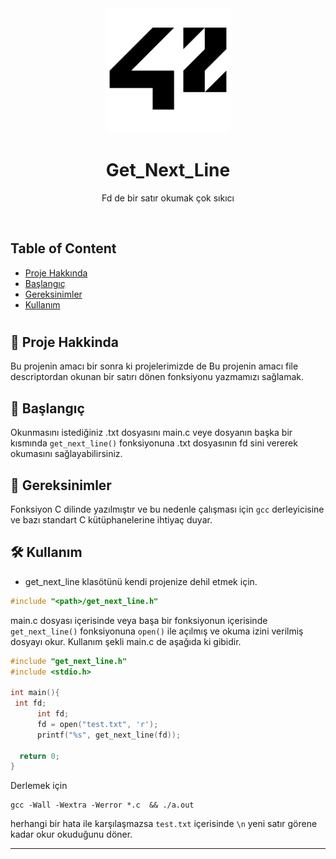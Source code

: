 <!--
Hey, thanks for using the awesome-readme-template template.  
If you have any enhancements, then fork this project and create a pull request 
or just open an issue with the label "enhancement".

Don't forget to give this project a star for additional support ;)
Maybe you can mention me or this repo in the acknowledgements too
-->
<div align="center">

  <img src="https://raw.githubusercontent.com/ozermuharrem/ecol_42_ana_egitim/main/42_Logo.png" alt="logo" width="200" height="auto" />
  <h1>Get_Next_Line</h1>
  
  <p>
       Fd de bir satır okumak çok sıkıcı
  </p>
</div>

<br />

<!-- Table of Contents -->
  ## Table of Content
  * [ Proje Hakkında ](#star2-Proje-Hakkinda)
  * [ Başlangıç ](#running-Başlangıç)
  * [ Gereksinimler ](#space_invader-Gereksinimler)
  * [ Kullanım ](#Kullanım)
  <!-- * [ User Story ](#User-Story)
  * [ Technologies ](#Technologies)
  * [ Installation ](#Installation)
  * [ Usage ](#Usage)
  * [ Credits and Reference ](#Credits-and-Reference)
  * [ Tests ](#Tests)
  * [ Author Contact ](#Author-Contact)
  * [ License ](#Baglantilar) -->
  #

  


## :star2: Proje Hakkinda

Bu projenin amacı bir sonra ki projelerimizde de Bu projenin amacı file descriptordan okunan bir satırı dönen fonksiyonu yazmamızı sağlamak.

## :running: Başlangıç

Okunmasını istediğiniz .txt dosyasını main.c veye dosyanın başka bir kısmında `get_next_line()` fonksiyonuna .txt dosyasının fd sini vererek okumasını sağlayabilirsiniz.

## :space_invader: Gereksinimler

Fonksiyon C dilinde yazılmıştır ve bu nedenle çalışması için `gcc` derleyicisine ve bazı standart C kütüphanelerine ihtiyaç duyar.

##  🛠️  Kullanım

  + get_next_line klasötünü kendi projenize dehil etmek için. 
  ```c
  #include "<path>/get_next_line.h" 
  ```

  main.c dosyası içerisinde veya başa bir fonksiyonun içerisinde `get_next_line()` fonksiyonuna `open()` ile açılmış ve okuma izini verilmiş dosyayı okur. Kullanım şekli main.c de aşağıda ki gibidir. 

  ```c
  #include "get_next_line.h" 
  #include <stdio.h>

  int main(){
   int fd;
		int fd;
    	fd = open("test.txt", 'r');
    	printf("%s", get_next_line(fd));

    return 0;
  }
  ```

  Derlemek için

  ```shell
  gcc -Wall -Wextra -Werror *.c  && ./a.out
  ```
  herhangi bir hata ile karşılaşmazsa `test.txt` içerisinde `\n` yeni satır görene kadar okur okuduğunu döner.

---
